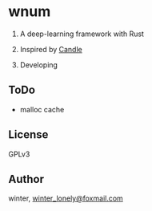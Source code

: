 # wnum

1. A deep-learning framework with Rust

2. Inspired by [Candle](https://github.com/huggingface/candle)

3. Developing

## ToDo

- malloc cache

## License

GPLv3

## Author

winter, winter_lonely@foxmail.com